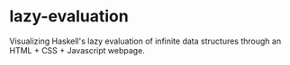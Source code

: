 # lazy-evaluation
Visualizing Haskell's lazy evaluation of infinite data structures through an HTML + CSS + Javascript webpage.
